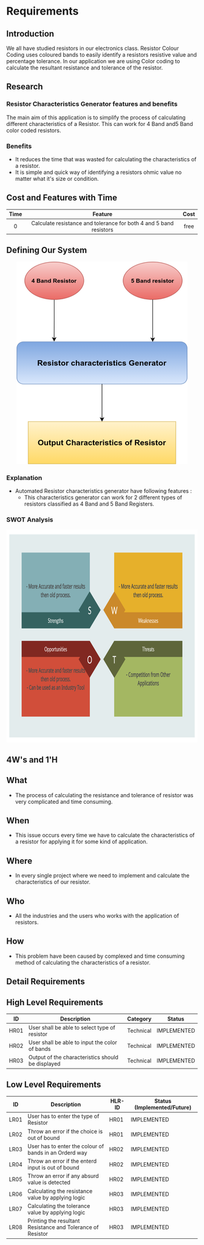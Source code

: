 # Requirements

## Introduction
We all have studied resistors in our electronics class. Resistor Colour Coding uses coloured bands to easily identify a resistors resistive value and percentage tolerance. In our application we are using Color coding to calculate the resultant resistance and tolerance of the resistor.

## Research

### Resistor Characteristics Generator features and benefits
The main aim of this application is to simplify the process of calculating different characteristics of a Resistor. This can work for 4 Band and5 Band color coded resistors.

### Benefits


-  It reduces the time that was wasted for calculating the characteristics of a resistor. 
-  It is simple and quick way of identifying a resistors ohmic value no matter what it's size or condition.
## Cost and Features with Time
| Time |  Feature| Cost 
|:--------:|:-------------:|:-------------:|
| 0 | Calculate resistance and tolerance for both 4 and 5 band resistors | free

## Defining Our System

<p align="center">
  <img width="450" height="532" src="https://github.com/Ayush1146/Mini_Project/blob/071bdcd1d01dc901d48d5a2986d40b5802180257/1_Requirements/Untitled%20Diagram.png">
</p>

### Explanation 
- Automated Resistor characteristics generator have following features :
	- This characteristics generator can work for 2 different types of resistors classified as 4 Band and 5 Band Registers.

### SWOT Analysis 
<p align="center">
  <img width="800" height="560" src="https://github.com/Ayush1146/Mini_Project/blob/cde6585284df11325a49671b446a1914e66fa354/1_Requirements/SWOT.png">
</p>

## 4W's and 1'H

## What

-  The process of calculating the resistance and tolerance of resistor was very complicated and time consuming.

## When

-  This issue occurs every time we have to calculate the characteristics of a resistor for applying it for some kind of application.
## Where

-  In every single project where we need to implement and calculate the characteristics of our resistor.


## Who

-  All the industries and the users who works with the application of resistors.

## How

-  This problem have been caused by complexed and time consuming method of calculating the characteristics of a resistor.

## Detail Requirements

## High Level Requirements
| ID | Description | Category | Status | 
| ----- | ----- | ------- | ---------|
| HR01 | User shall be able to select type of resistor | Technical | IMPLEMENTED | 
| HR02 | User shall be able to input the color of bands  | Technical | IMPLEMENTED |
| HR03 | Output of the characteristics should be displayed   | Technical | IMPLEMENTED|
## Low Level Requirements

|ID  | Description | HLR-ID | Status (Implemented/Future)|
|----|-------------|--------|----------------------------|
|LR01| User has to enter the type of Resistor | HR01 | IMPLEMENTED |
|LR02| Throw an error if the choice is out of bound | HR01 | IMPLEMENTED |
|LR03| User has to enter the colour of bands in an Orderd way | HR02 | IMPLEMENTED |
|LR04| Throw an error if the enterd input is out of bound | HR02 | IMPLEMENTED |
|LR05| Throw an error if any absurd value is detected | HR02 | IMPLEMENTED |
|LR06| Calculating the resistance value by applying logic | HR03 | IMPLEMENTED |
|LR07| Calculating the tolerance value by applying logic | HR03 | IMPLEMENTED |
|LR08| Printing the resultant Resistance and Tolerance of Resistor | HR03 | IMPLEMENTED |
